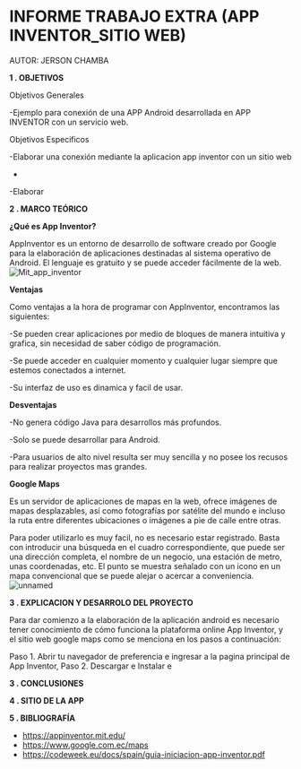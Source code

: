 # INFORME TRABAJO EXTRA (APP INVENTOR_SITIO WEB)

AUTOR: JERSON CHAMBA

**1 . OBJETIVOS**

Objetivos Generales

-Ejemplo para conexión de una APP Android desarrollada en APP INVENTOR con un servicio web.

Objetivos Especificos

-Elaborar una conexión mediante la aplicacion app inventor con un sitio web 
  
- 
-Elaborar

**2 . MARCO TEÓRICO**

**¿Qué es App Inventor?**

AppInventor es un entorno de desarrollo de software creado por Google para la elaboración de aplicaciones destinadas al sistema operativo de Android. El lenguaje es gratuito y se puede acceder fácilmente de la web. 
![Mit_app_inventor](https://user-images.githubusercontent.com/84453441/129104298-5304effa-fe17-4893-a730-1b6a268850eb.png)


**Ventajas**

Como ventajas a la hora de programar con AppInventor, encontramos las siguientes:

-Se pueden crear aplicaciones por medio de bloques de manera intuitiva y grafica, sin necesidad de saber código de programación.

-Se puede acceder en cualquier momento y cualquier lugar siempre que estemos conectados a internet.

-Su interfaz de uso es dinamica y facil de usar.

**Desventajas**

-No genera código Java para desarrollos más profundos.

-Solo se puede desarrollar para Android.

-Para usuarios de alto nivel resulta ser muy sencilla y no posee los recusos para realizar proyectos mas grandes. 

**Google Maps** 

Es un servidor de aplicaciones de mapas en la web, ofrece imágenes de mapas desplazables, así como fotografías por satélite del mundo e incluso la ruta entre diferentes ubicaciones o imágenes a pie de calle entre otras.

Para poder utilizarlo es muy facil, no es necesario estar registrado. Basta con introducir una búsqueda en el cuadro correspondiente, que puede ser una dirección completa, el nombre de un negocio, una estación de metro, unas coordenadas, etc. El punto se muestra señalado con un icono en un mapa convencional que se puede alejar o acercar a conveniencia.
![unnamed](https://user-images.githubusercontent.com/84453441/129104705-0252f0fa-b127-4b20-9ccc-0c668c021f16.jpg)

**3 . EXPLICACION Y DESARROLO DEL PROYECTO**

Para dar comienzo a la elaboración de la aplicación android es necesario tener conocimiento de cómo funciona la plataforma online App Inventor, y el sitio web google maps como se menciona en los pasos a continuación:

Paso 1. Abrir tu navegador de preferencia e ingresar a la pagina principal de App Inventor, 
Paso 2. Descargar e Instalar e




**3 . CONCLUSIONES**



**4 . SITIO DE LA APP**


**5 . BIBLIOGRAFÍA**

- https://appinventor.mit.edu/
- https://www.google.com.ec/maps
- https://codeweek.eu/docs/spain/guia-iniciacion-app-inventor.pdf

